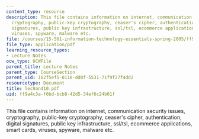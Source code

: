```yaml
---
content_type: resource
description: This file contains information on internet, communication security issues,
  cryptography, public-key cryptography, ceaser's cipher, authentication, digital
  signatures, public key infrastructure, ssl/tsl, ecommerce applications, smart cards,
  viruses, spyware, malware etc.
file: /courses/15-561-information-technology-essentials-spring-2005/ff9a4c3af6bdbcb842d534ef6c24b01f_lec9and10.pdf
file_type: application/pdf
learning_resource_types:
- Lecture Notes
ocw_type: OCWFile
parent_title: Lecture Notes
parent_type: CourseSection
parent_uid: 162f5ef5-0118-dd0f-5531-71f9f27f4dd2
resourcetype: Document
title: lec9and10.pdf
uid: ff9a4c3a-f6bd-bcb8-42d5-34ef6c24b01f
---
```

This file contains information on internet, communication security issues, cryptography, public-key cryptography, ceaser's cipher, authentication, digital signatures, public key infrastructure, ssl/tsl, ecommerce applications, smart cards, viruses, spyware, malware etc.

